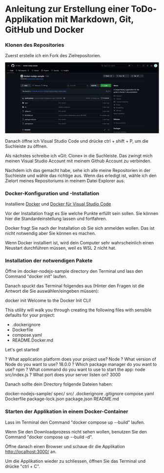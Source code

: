 # Anleitung zur Erstellung einer ToDo-Applikation mit Markdown, Git, GitHub und Docker

### Klonen des Repositories


Zuerst erstelle ich ein Fork des Zielrepositorien.

![1](img/1.png)

Danach öffne ich Visual Studio Code und drücke ctrl + shift + P, um die Suchleiste zu öffnen.

Als nächstes schreibe ich «Git: Clone» in die Suchleiste. Das zwingt mich meinen Visual Studio Account mit meinem Github Account zu verbinden.

Nachdem ich das gemacht habe, sehe ich alle meine Repositorien in der Suchleiste und wähle das richtige aus. Wenn das erledigt ist, wähle ich den Zielort meines Repositoriums in meinem Datei Explorer aus.

### Docker-Konfiguration und -Installation

Installiere [Docker](https://www.docker.com/products/docker-desktop/) und [Docker für Visual Studio Code](https://marketplace.visualstudio.com/items?itemName=ms-azuretools.vscode-docker)

Vor der Installation fragt es Sie welche Punkte erfüllt sein sollen. Sie können hier die Standardeinstellung lassen und fortfahren.

Docker fragt Sie nach der Installation ob Sie sich anmelden wollen. Das ist nicht notwendig aber Sie können es machen.

Wenn Docker installiert ist, wird dein Computer sehr wahrscheinlich einen Neustart durchführen müssen, weil es WSL 2 nicht hat.

### Installation der notwendigen Pakete

Öffne im docker-nodejs-sample directory den Terminal und lass den Command "docker init" laufen.

Danach spuckt das Terminal folgendes aus (Hinter den Fragen ist die Antwort die Sie auswählen/eingeben müssen):

docker init
Welcome to the Docker Init CLI!

This utility will walk you through creating the following files with sensible defaults for your project:

- .dockerignore
- Dockerfile
- compose.yaml
- README.Docker.md

Let's get started!

? What application platform does your project use? Node
? What version of Node do you want to use? 18.0.0
? Which package manager do you want to use? npm
? What command do you want to use to start the app: node src/index.js
? What port does your server listen on? 3000

Danach sollte dein Directory folgende Dateien haben:

docker-nodejs-sample/
 spec/
 src/
 .dockerignore
 .gitignore
 compose.yaml
 Dockerfile
 package-lock.json
 package.json
 README.md

### Starten der Applikation in einem Docker-Container

Lass im Terminal den Command "docker compose up --build" laufen.

Wenn Sie den Downloadprozess nicht sehen wollen, benutzen Sie den Command "docker compose up --build -d".

Öffne danach einen Browser und schaue dir die Applikation [http://localhost:3000/](http://localhost:3000/) an.

Um die Applikation wieder zu schliessen, öffnen Sie das Terminal und drücke "ctrl + C".
